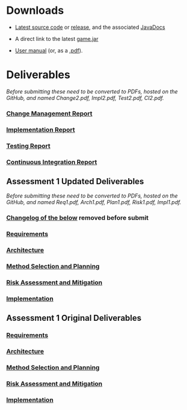# Downloads #

- [Latest source code](https://github.com/dmk940/ENG1-002) or [release](https://github.com/dmk940/ENG1-002/releases/latest), and the associated [JavaDocs](https://dmk940.github.io/ENG1-002/javadocs/index.html)

- A direct link to the latest [game.jar](https://raw.githubusercontent.com/dmk940/ENG1-002/master/docs/game.jar)

- [User manual](https://dmk940.github.io/ENG1-002/user_manual) (or, as a [.pdf](https://raw.githubusercontent.com/dmk940/ENG1-002/master/docs/user_manual.pdf)).

# Deliverables #

_Before submitting these need to be converted to PDFs, hosted on the GitHub, and named Change2.pdf, Impl2.pdf, Test2.pdf, CI2.pdf._

### [Change Management Report](https://docs.google.com/document/d/1fJNhM1hIgq8jTjLIWI9mm0rVmfdJC5XLgA4qqQ1VfM0/edit) ### 

### [Implementation Report](https://docs.google.com/document/d/1FBVD_6HIKa3srIV6r3XkTGi4hUGbE6B0pHvTVXktcWc/edit) ### 

### [Testing Report](https://docs.google.com/document/d/1hwlQs7BF9OWVm3MtpqgTGmGukMEiHgTmsVl9sVvutvU/edit) ###

### [Continuous Integration Report](https://docs.google.com/document/d/1uPOeCuq9njOT-iumFfcvIN9Zi4aBj53KgcBZkbaZHK0/edit) ###

## Assessment 1 Updated Deliverables ##

_Before submitting these need to be converted to PDFs, hosted on the GitHub, and named Req1.pdf, Arch1.pdf, Plan1.pdf, Risk1.pdf, Impl1.pdf._

### [Changelog of the below](https://docs.google.com/document/d/1k61Wg650iQLQjronkTEW4EfHVgtKKOUg5CahM-15H5s/edit) removed before submit ###

### [Requirements](https://raw.githubusercontent.com/dmk940/ENG1-002/master/docs/updatedDocs/Req1.pdf) ###

### [Architecture](https://docs.google.com/document/d/14XOxfdx9k772uunp7oCNqeZKcUW2ZWd8/edit) ###

### [Method Selection and Planning](https://raw.githubusercontent.com/dmk940/ENG1-002/master/docs/updatedDocs/Plan1.pdf) ###

### [Risk Assessment and Mitigation](https://raw.githubusercontent.com/dmk940/ENG1-002/master/docs/updatedDocs/Risk1.pdf) ###

### [Implementation](https://docs.google.com/document/d/1ggVM43uvi_uNcGo4uPQ4EkgkYMznGn4k/edit) ###



## Assessment 1 Original Deliverables

### [Requirements](https://raw.githubusercontent.com/dmk940/ENG1-002/master/docs/inheritedFiles/Req1.pdf) ###

### [Architecture](https://raw.githubusercontent.com/dmk940/ENG1-002/master/docs/inheritedFiles/Arch1.pdf) ###

### [Method Selection and Planning](https://raw.githubusercontent.com/dmk940/ENG1-002/master/docs/inheritedFiles/Plan1.pdf) ###

### [Risk Assessment and Mitigation](https://raw.githubusercontent.com/dmk940/ENG1-002/master/docs/inheritedFiles/Risk1.pdf) ###

### [Implementation](https://raw.githubusercontent.com/dmk940/ENG1-002/master/docs/inheritedFiles/Impl1.pdf) ###
